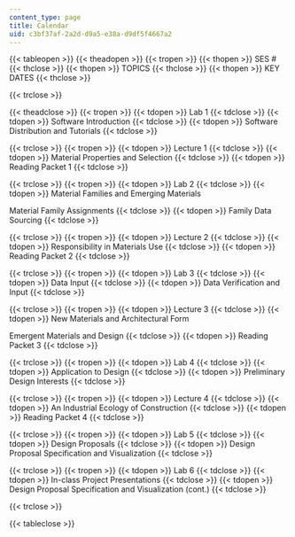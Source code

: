 ```yaml
---
content_type: page
title: Calendar
uid: c3bf37af-2a2d-d9a5-e38a-d9df5f4667a2
---
```


{{< tableopen >}}
{{< theadopen >}}
{{< tropen >}}
{{< thopen >}}
SES #
{{< thclose >}}
{{< thopen >}}
TOPICS
{{< thclose >}}
{{< thopen >}}
KEY DATES
{{< thclose >}}

{{< trclose >}}

{{< theadclose >}}
{{< tropen >}}
{{< tdopen >}}
Lab 1
{{< tdclose >}}
{{< tdopen >}}
Software Introduction
{{< tdclose >}}
{{< tdopen >}}
Software Distribution and Tutorials
{{< tdclose >}}

{{< trclose >}}
{{< tropen >}}
{{< tdopen >}}
Lecture 1
{{< tdclose >}}
{{< tdopen >}}
Material Properties and Selection
{{< tdclose >}}
{{< tdopen >}}
Reading Packet 1
{{< tdclose >}}

{{< trclose >}}
{{< tropen >}}
{{< tdopen >}}
Lab 2
{{< tdclose >}}
{{< tdopen >}}
Material Families and Emerging Materials  
  
Material Family Assignments
{{< tdclose >}}
{{< tdopen >}}
Family Data Sourcing
{{< tdclose >}}

{{< trclose >}}
{{< tropen >}}
{{< tdopen >}}
Lecture 2
{{< tdclose >}}
{{< tdopen >}}
Responsibility in Materials Use
{{< tdclose >}}
{{< tdopen >}}
Reading Packet 2
{{< tdclose >}}

{{< trclose >}}
{{< tropen >}}
{{< tdopen >}}
Lab 3
{{< tdclose >}}
{{< tdopen >}}
Data Input
{{< tdclose >}}
{{< tdopen >}}
Data Verification and Input
{{< tdclose >}}

{{< trclose >}}
{{< tropen >}}
{{< tdopen >}}
Lecture 3
{{< tdclose >}}
{{< tdopen >}}
New Materials and Architectural Form  
  
Emergent Materials and Design
{{< tdclose >}}
{{< tdopen >}}
Reading Packet 3
{{< tdclose >}}

{{< trclose >}}
{{< tropen >}}
{{< tdopen >}}
Lab 4
{{< tdclose >}}
{{< tdopen >}}
Application to Design
{{< tdclose >}}
{{< tdopen >}}
Preliminary Design Interests
{{< tdclose >}}

{{< trclose >}}
{{< tropen >}}
{{< tdopen >}}
Lecture 4
{{< tdclose >}}
{{< tdopen >}}
An Industrial Ecology of Construction
{{< tdclose >}}
{{< tdopen >}}
Reading Packet 4
{{< tdclose >}}

{{< trclose >}}
{{< tropen >}}
{{< tdopen >}}
Lab 5
{{< tdclose >}}
{{< tdopen >}}
Design Proposals
{{< tdclose >}}
{{< tdopen >}}
Design Proposal Specification and Visualization
{{< tdclose >}}

{{< trclose >}}
{{< tropen >}}
{{< tdopen >}}
Lab 6
{{< tdclose >}}
{{< tdopen >}}
In-class Project Presentations
{{< tdclose >}}
{{< tdopen >}}
Design Proposal Specification and Visualization (cont.)
{{< tdclose >}}

{{< trclose >}}

{{< tableclose >}}